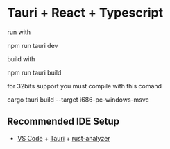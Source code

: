 # Tauri + React + Typescript

run with

npm run tauri dev

build with 

npm run tauri build

for 32bits support you must compile with this comand 

cargo tauri build --target i686-pc-windows-msvc

## Recommended IDE Setup

- [VS Code](https://code.visualstudio.com/) + [Tauri](https://marketplace.visualstudio.com/items?itemName=tauri-apps.tauri-vscode) + [rust-analyzer](https://marketplace.visualstudio.com/items?itemName=rust-lang.rust-analyzer)
